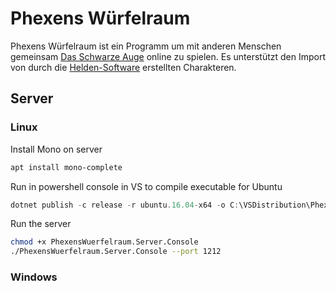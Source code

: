 # Phexens Würfelraum
Phexens Würfelraum ist ein Programm um mit anderen Menschen gemeinsam [Das Schwarze Auge](http://www.ulisses-spiele.de/sortiment/rollenspiele/das-schwarze-auge/) online zu spielen. Es unterstützt den Import von durch die [Helden-Software](https://www.helden-software.de/) erstellten Charakteren.

## Server

### Linux
Install Mono on server
```bash
apt install mono-complete
```

Run in powershell console in VS to compile executable for Ubuntu
```powershell
dotnet publish -c release -r ubuntu.16.04-x64 -o C:\VSDistribution\PhexensWuerfelraum.Server.Console
```

Run the server
```bash
chmod +x PhexensWuerfelraum.Server.Console
./PhexensWuerfelraum.Server.Console --port 1212
```

### Windows